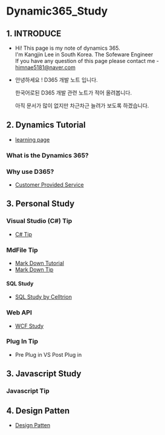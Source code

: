 # Dynamic365_Study

## 1. INTRODUCE
- Hi! This page is my note of dynamics 365.  
  I'm Kangjin Lee in South Korea. The Sofeware Engineer  
  If you have any question of this page please contact me - himnae5181@naver.com  
  
- 안녕하세요 ! D365 개발 노트 입니다.

  한국어로된 D365 개발 관련 노트가 적어 올려봅니다. 

  아직 문서가 많이 없지만 차근차근 늘려가 보도록 하겠습니다.
  
## 2. Dynamics Tutorial
- [learning page](https://docs.microsoft.com/ko-kr/learn/browse/?term=dynamic%20365)

### What is the Dynamics 365?

### Why use D365?
- [Customer Provided Service](https://github.com/LeeKangJin/Dynamic365_Study/blob/master/Dynamic_365_Lecture/Lecture4.md)
  
## 3. Personal Study

### Visual Studio (C#) Tip
 - [C# Tip](https://github.com/LeeKangJin/Dynamic365_Study/blob/master/VisualStudio_C%23/VisualStudio_TIP.md)


### MdFile Tip

- [Mark Down Tutorial](https://gist.github.com/ihoneymon/652be052a0727ad59601)
- [Mark Down Tip](https://github.com/sejong-interface/Interface_Manual/wiki/Git-시작하기%233-README.md-파일-작성하기!)


#### SQL Study
- [SQL Study by Celltrion](https://github.com/LeeKangJin/Dynamic365_Study/tree/master/SQL%20File)

### Web API
- [WCF Study](https://github.com/LeeKangJin/Dynamic365_Study/tree/master/Dynamics_ChangeControl/WebAPI)


### Plug In Tip
- Pre Plug in VS Post Plug in

## 3. Javascript Study

### Javascript Tip

## 4. Design Patten

- [Design Patten](https://realzero0.github.io/study/2017/06/12/%EB%94%94%EC%9E%90%EC%9D%B8-%ED%8C%A8%ED%84%B4-%EC%A0%95%EB%A6%AC.html)


